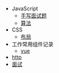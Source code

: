 <!--
 * @Author: Tango
 * @Date: 2021-07-05 10:56:45
 * @LastEditTime: 2022-02-22 16:31:42
 * @LastEditors: Tango
 * @Description:
 * @FilePath: \docsify-demo\docs\_sidebar.md
 * 可以输入预定的版权声明、个性签名、空行等
-->

- JavaScript
  - [手写面试题](js/handWrite.md)
  - [算法](js/suanfa.md)
- CSS
  - [布局](css/layout.md)
- 工作常用组件记录
  - [vue](vue/index.md)
- [http](http/http.md)
- [面试](interview/lagou.md)